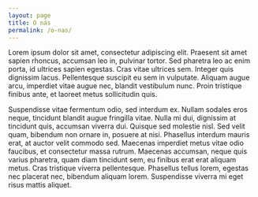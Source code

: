 ```yaml
---
layout: page
title: O nás
permalink: /o-nas/
---
```


Lorem ipsum dolor sit amet, consectetur adipiscing elit. Praesent sit amet sapien rhoncus, accumsan leo in, pulvinar tortor. Sed pharetra leo ac enim porta, id ultrices sapien egestas. Cras vitae ultrices sem. Integer quis dignissim lacus. Pellentesque suscipit eu sem in vulputate. Aliquam augue arcu, imperdiet vitae augue nec, blandit vestibulum nunc. Proin tristique finibus ante, et laoreet metus sollicitudin quis.

Suspendisse vitae fermentum odio, sed interdum ex. Nullam sodales eros neque, tincidunt blandit augue fringilla vitae. Nulla mi dui, dignissim at tincidunt quis, accumsan viverra dui. Quisque sed molestie nisl. Sed velit quam, bibendum non ornare in, posuere at nisi. Phasellus interdum mauris erat, at auctor velit commodo sed. Maecenas imperdiet metus vitae odio faucibus, et consectetur massa rutrum. Maecenas accumsan, neque quis varius pharetra, quam diam tincidunt sem, eu finibus erat erat aliquam metus. Cras tristique viverra pellentesque. Phasellus tellus lorem, egestas nec placerat nec, bibendum aliquam lorem. Suspendisse viverra mi eget risus mattis aliquet.
